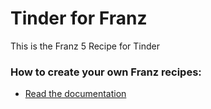 # Tinder for Franz
This is the Franz 5 Recipe for Tinder

### How to create your own Franz recipes:
* [Read the documentation](https://github.com/meetfranz/plugins)
